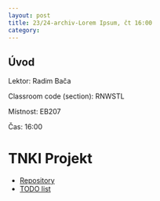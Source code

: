 ```yaml
---
layout: post
title: 23/24-archiv-Lorem Ipsum, čt 16:00
category:
---
```


## Úvod

Lektor: Radim Bača

Classroom code (section): RNWSTL

Místnost: EB207

Čas: 16:00

# TNKI Projekt

- [Repository](https://github.com/bnkstepan/tnki)
- [TODO list ](https://docs.google.com/spreadsheets/d/1K_qNQnHXHnmPrm9YNK0m9No6qgf31YW1eizo7DB5J0U/edit?usp=sharing)
